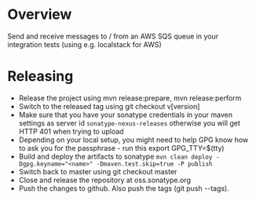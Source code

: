 # Overview
Send and receive messages to / from an AWS SQS queue in your integration tests (using e.g. localstack for AWS)

# Releasing
* Release the project using mvn release:prepare, mvn release:perform
* Switch to the released tag using git checkout v[version]
* Make sure that you have your sonatype credentials in your maven settings as server id `sonatype-nexus-releases` otherwise you will get HTTP 401 when trying to upload
* Depending on your local setup, you might need to help GPG know how to ask you for the passphrase - run this export GPG_TTY=$(tty)
* Build and deploy the artifacts to sonatype `mvn clean deploy -Dgpg.keyname="<name>" -Dmaven.test.skip=true -P publish`
* Switch back to master using git checkout master
* Close and release the repository at oss.sonatype.org
* Push the changes to github. Also push the tags (git push --tags).
